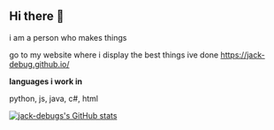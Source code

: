 ## Hi there 👋
i am a person who makes things

go to my website where i display the best things ive done
https://jack-debug.github.io/

__languages i work in__

python, js, java, c#, html

[![jack-debugs's GitHub stats](https://github-readme-stats.vercel.app/api?username=jack-debug)](https://github.com/anuraghazra/github-readme-stats)
